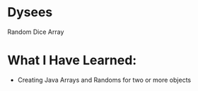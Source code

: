 # Dysees

Random Dice Array

# What I Have Learned:
* Creating Java Arrays and Randoms for two or more objects
